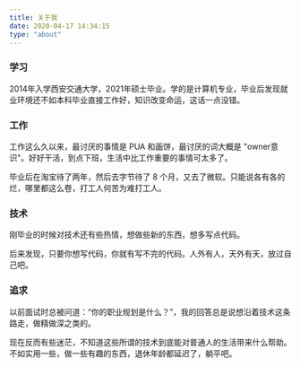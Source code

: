 ```yaml
---
title: 关于我
date: 2020-04-17 14:34:15
type: "about"
---
```


### 学习

2014年入学西安交通大学，2021年硕士毕业。学的是计算机专业，毕业后发现就业环境还不如本科毕业直接工作好，知识改变命运，这话一点没错。

### 工作

工作这么久以来，最讨厌的事情是 PUA 和画饼，最讨厌的词大概是 "owner意识"。好好干活，到点下班，生活中比工作重要的事情可太多了。

毕业后在淘宝待了两年，然后去字节待了 8 个月，又去了微软。只能说各有各的烂，哪里都这么卷，打工人何苦为难打工人。

### 技术

刚毕业的时候对技术还有些热情，想做些新的东西，想多写点代码。

后来发现，只要你想写代码，你就有写不完的代码。人外有人，天外有天，放过自己吧。

### 追求

以前面试时总被问道：“你的职业规划是什么？”，我的回答总是说想沿着技术这条路走，做精做深之类的。

现在反而有些迷茫，不知道这些所谓的技术到底能对普通人的生活带来什么帮助。不如实用一些，做一些有趣的东西，退休年龄都延迟了，躺平吧。



<style>
    @keyframes rotation{
        from {
            margin-left: 0;
            transform: rotate(0);
        }
        to {
            margin-left: 100%;
            transform: rotate(1080deg);
        }
    }
    .animation-rotate{
        color: red;
        animation: rotation 4s linear 0s infinite alternate
    }
</style>

<div style="width: 100%;margin-top: 3rem">
    <i class="fa fa-heart animation-rotate"></i>
</div>
